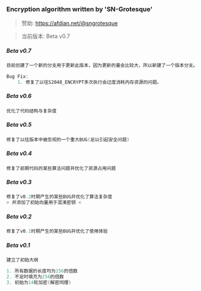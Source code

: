 ### Encryption algorithm written by 'SN-Grotesque'

> 赞助: https://afdian.net/@sngrotesque

> 当前版本: Beta v0.7

##### Beta v0.7
```c
目前创建了一个新的分支用于更新此版本，因为更新的量会比较大，所以新建了一个版本分支。

Bug Fix:
    1. 修复了以往S2048_ENCRYPT多次执行会过度消耗内存资源的问题。
```

##### Beta v0.6
```c
优化了代码结构与复杂度
```

##### Beta v0.5
```c
修复了以往版本中被忽视的一个重大BUG(足以引起安全问题)
```

##### Beta v0.4
```c
修复了前期代码的某些算法问题并优化了资源占用问题
```

##### Beta v0.3
```c
修复了v0.2时期产生的某些BUG并优化了算法复杂度
> 并添加了初始向量用于混淆密钥 <
```

##### Beta v0.2
```c
修复了v0.1时期产生的某些BUG并优化了使用体验
```

##### Beta v0.1
```c
建立了初始大纲

1. 所有数据的长度均为256的倍数
2. 不足时填充为256的倍数
3. 初始为14轮加密(解密同理)
```






